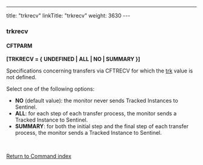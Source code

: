 ---
title: "trkrecv"
linkTitle: "trkrecv"
weight: 3630
---<span id="trkrecv"></span>

### trkrecv

#### CFTPARM

**[TRKRECV = {** **UNDEFINED
&#124;** **ALL &#124; NO &#124; SUMMARY }]**

Specifications concerning transfers via CFTRECV for which the [trk](../trk)
value is not defined.

Select one of the following options:

- ****NO****
    (default value): the monitor never sends Tracked Instances to Sentinel.
- ****ALL****:
    for each step of each transfer process, the monitor sends a Tracked Instance
    to Sentinel.
- ****SUMMARY****:
    for both the initial step and the final step of each transfer process,
    the monitor sends a Tracked Instance to Sentinel.

 

[Return to Command index](../../)
